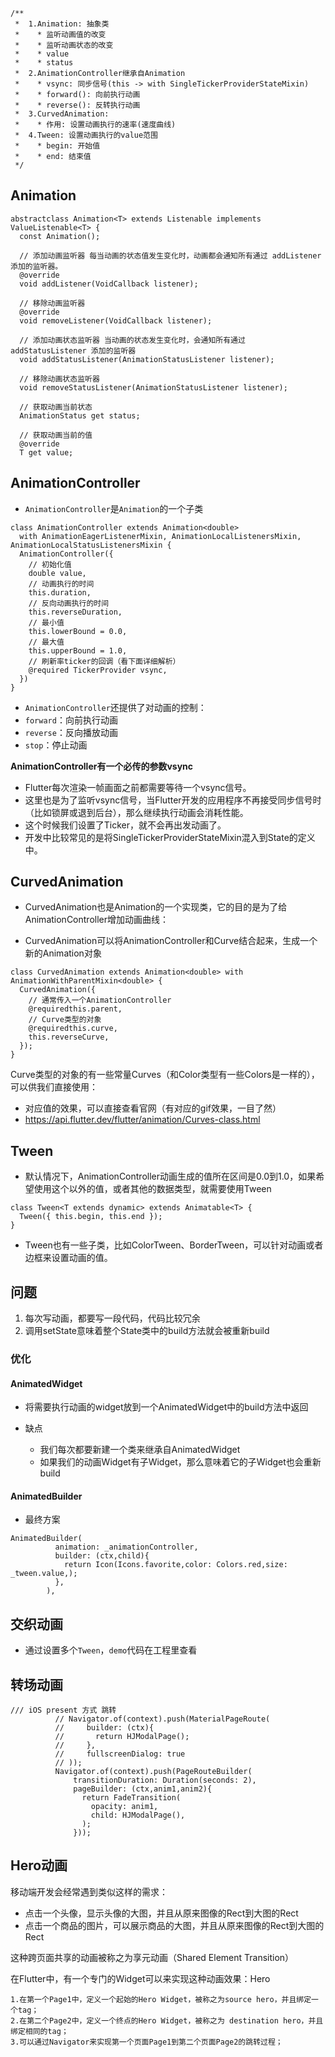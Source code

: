 ```
/**
 *  1.Animation: 抽象类
 *    * 监听动画值的改变
 *    * 监听动画状态的改变
 *    * value
 *    * status
 *  2.AnimationController继承自Animation
 *    * vsync: 同步信号(this -> with SingleTickerProviderStateMixin)
 *    * forward(): 向前执行动画
 *    * reverse(): 反转执行动画
 *  3.CurvedAnimation:
 *    * 作用: 设置动画执行的速率(速度曲线)
 *  4.Tween: 设置动画执行的value范围
 *    * begin: 开始值
 *    * end: 结束值
 */
```

## Animation

```
abstractclass Animation<T> extends Listenable implements ValueListenable<T> {
  const Animation();
  
  // 添加动画监听器 每当动画的状态值发生变化时，动画都会通知所有通过 addListener 添加的监听器。
  @override
  void addListener(VoidCallback listener);
  
  // 移除动画监听器
  @override
  void removeListener(VoidCallback listener);
	
  // 添加动画状态监听器 当动画的状态发生变化时，会通知所有通过 addStatusListener 添加的监听器
  void addStatusListener(AnimationStatusListener listener);
	
  // 移除动画状态监听器
  void removeStatusListener(AnimationStatusListener listener);
	
  // 获取动画当前状态
  AnimationStatus get status;
	
  // 获取动画当前的值
  @override
  T get value;
```

## AnimationController

- `AnimationController`是`Animation`的一个子类

```
class AnimationController extends Animation<double>
  with AnimationEagerListenerMixin, AnimationLocalListenersMixin, AnimationLocalStatusListenersMixin {
  AnimationController({
    // 初始化值
    double value,
    // 动画执行的时间
    this.duration,
    // 反向动画执行的时间
    this.reverseDuration,
    // 最小值
    this.lowerBound = 0.0,
    // 最大值
    this.upperBound = 1.0,
    // 刷新率ticker的回调（看下面详细解析）
    @required TickerProvider vsync,
  })
}
```

- `AnimationController`还提供了对动画的控制：
- `forward`：向前执行动画
- `reverse`：反向播放动画
- `stop`：停止动画

**AnimationController有一个必传的参数vsync**

- Flutter每次渲染一帧画面之前都需要等待一个vsync信号。
- 这里也是为了监听vsync信号，当Flutter开发的应用程序不再接受同步信号时（比如锁屏或退到后台），那么继续执行动画会消耗性能。
- 这个时候我们设置了Ticker，就不会再出发动画了。
- 开发中比较常见的是将SingleTickerProviderStateMixin混入到State的定义中。

## CurvedAnimation

- CurvedAnimation也是Animation的一个实现类，它的目的是为了给AnimationController增加动画曲线：

- CurvedAnimation可以将AnimationController和Curve结合起来，生成一个新的Animation对象

```
class CurvedAnimation extends Animation<double> with AnimationWithParentMixin<double> {
  CurvedAnimation({
    // 通常传入一个AnimationController
    @requiredthis.parent,
    // Curve类型的对象
    @requiredthis.curve,
    this.reverseCurve,
  });
}
```

Curve类型的对象的有一些常量Curves（和Color类型有一些Colors是一样的），可以供我们直接使用：

- 对应值的效果，可以直接查看官网（有对应的gif效果，一目了然）
- https://api.flutter.dev/flutter/animation/Curves-class.html

## Tween

- 默认情况下，AnimationController动画生成的值所在区间是0.0到1.0，如果希望使用这个以外的值，或者其他的数据类型，就需要使用Tween

```
class Tween<T extends dynamic> extends Animatable<T> {
  Tween({ this.begin, this.end });
}
```

- Tween也有一些子类，比如ColorTween、BorderTween，可以针对动画或者边框来设置动画的值。

## 问题

1. 每次写动画，都要写一段代码，代码比较冗余
2. 调用setState意味着整个State类中的build方法就会被重新build

### 优化

#### AnimatedWidget

- 将需要执行动画的widget放到一个AnimatedWidget中的build方法中返回

- 缺点
  - 我们每次都要新建一个类来继承自AnimatedWidget
  - 如果我们的动画Widget有子Widget，那么意味着它的子Widget也会重新build

#### AnimatedBuilder

- 最终方案

```
AnimatedBuilder(
          animation: _animationController,
          builder: (ctx,child){
            return Icon(Icons.favorite,color: Colors.red,size: _tween.value,);
          },
        ),
```

## 交织动画

- 通过设置多个`Tween`，`demo`代码在工程里查看

## 转场动画

```
/// iOS present 方式 跳转
          // Navigator.of(context).push(MaterialPageRoute(
          //     builder: (ctx){
          //       return HJModalPage();
          //     },
          //     fullscreenDialog: true
          // ));
          Navigator.of(context).push(PageRouteBuilder(
              transitionDuration: Duration(seconds: 2),
              pageBuilder: (ctx,anim1,anim2){
                return FadeTransition(
                  opacity: anim1,
                  child: HJModalPage(),
                );
              }));
```

## Hero动画

移动端开发会经常遇到类似这样的需求：

- 点击一个头像，显示头像的大图，并且从原来图像的Rect到大图的Rect
- 点击一个商品的图片，可以展示商品的大图，并且从原来图像的Rect到大图的Rect

这种跨页面共享的动画被称之为享元动画（Shared Element Transition）

在Flutter中，有一个专门的Widget可以来实现这种动画效果：Hero

```
1.在第一个Page1中，定义一个起始的Hero Widget，被称之为source hero，并且绑定一个tag；
2.在第二个Page2中，定义一个终点的Hero Widget，被称之为 destination hero，并且绑定相同的tag；
3.可以通过Navigator来实现第一个页面Page1到第二个页面Page2的跳转过程；
```

